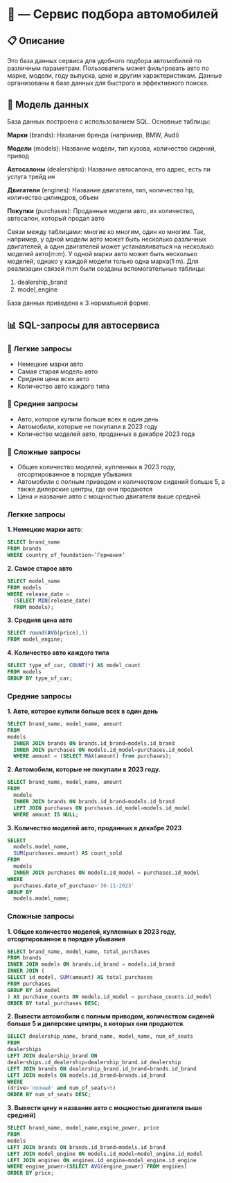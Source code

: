 # 🚗  — Сервис подбора автомобилей

## 📋 Описание

Это база данных сервиса для удобного подбора автомобилей по различным параметрам. Пользователь может фильтровать авто по марке, модели, году выпуска, цене и другим характеристикам. Данные организованы в базе данных для быстрого и эффективного поиска.

## 📂 Модель данных
База данных построена с использованием SQL. Основные таблицы:

**Марки** (brands): Название бренда (например, BMW, Audi)

**Модели** (models): Название модели, тип кузова, количество сидений, привод

**Автосалоны** (dealerships): Название автосалона, его адрес, есть ли услуга трейд ин

**Двигатели** (engines): Название двигателя, тип, количество hp, количество цилиндров, объем 

**Покупки** (purchases): Проданные модели авто, их количество, автосалон, который продал авто

Связи между таблицами: многие ко многим, один ко многим. Так, например, у одной модели авто может быть несколько различных двигателей, а один двигателей может устанавливаться на несколько моделей авто(m:m). У одной марки авто может быть несколько моделей, однако у каждой модели только одна марка(1:m). 
Для реализации связей m:m были созданы вспомогательные таблицы:
1. dealership_brand
2. model_engine

База данных приведена к 3 нормальной форме.

## 📊 SQL-запросы для автосервиса

### 🔹 Легкие запросы  
- Немецкие марки авто  
- Самая старая модель авто  
- Средняя цена всех авто  
- Количество авто каждого типа  

### 🔸 Средние запросы  
- Авто, которое купили больше всех в один день  
- Автомобили, которые не покупали в 2023 году  
- Количество моделей авто, проданных в декабре 2023 года  

### 🔺 Сложные запросы  
- Общее количество моделей, купленных в 2023 году, отсортированное в порядке убывания  
- Автомобили с полным приводом и количеством сидений больше 5, а также дилерские центры, где они продаются  
- Цена и название авто с мощностью двигателя выше средней  


### Легкие запросы
**1. Немецкие марки авто**:
```sql
SELECT brand_name
FROM brands
WHERE country_of_foundation=’Германия’
```
**2. Самое старое авто**
```sql
SELECT model_name
FROM models
WHERE release_date =
  (SELECT MIN(release_date)
  FROM models);
```
**3. Средняя цена авто**
```sql
SELECT round(AVG(price),1)
FROM model_engine;
```
**4. Количество авто каждого типа**
```sql
SELECT type_of_car, COUNT(*) AS model_count
FROM models
GROUP BY type_of_car;
```

### Средние запросы
**1. Авто, которое купили больше всех в один день**
```sql
SELECT brand_name, model_name, amount
FROM
models
  INNER JOIN brands ON brands.id_brand=models.id_brand
  INNER JOIN purchases ON models.id_model=purchases.id_model
  WHERE amount = (SELECT MAX(amount) from purchases);
```
**2. Автомобили, которые не покупали в 2023 году.**
```sql
SELECT brand_name, model_name, amount
FROM
  models
  INNER JOIN brands ON brands.id_brand=models.id_brand
  LEFT JOIN purchases ON purchases.id_model=models.id_model
  WHERE amount IS NULL;
```
**3. Количество моделей авто, проданных в декабре 2023**
```sql
SELECT
  models.model_name,
  SUM(purchases.amount) AS count_sold
FROM
  models
  INNER JOIN purchases ON models.id_model = purchases.id_model
WHERE
  purchases.date_of_purchase>'30-11-2023'
GROUP BY
  models.model_name;
```

### Сложные запросы
**1. Общее количество моделей, купленных в 2023 году, отсортированное в
порядке убывания**
```sql
SELECT brand_name, model_name, total_purchases
FROM brands
INNER JOIN models ON brands.id_brand = models.id_brand
INNER JOIN (
SELECT id_model, SUM(amount) AS total_purchases
FROM purchases
GROUP BY id_model
) AS purchase_counts ON models.id_model = purchase_counts.id_model
ORDER BY total_purchases DESC;
```
**2. Вывести автомобили с полным приводом, количеством сиденей больше 5
и дилерские центры, в которых они продаются.**
```sql
SELECT dealership_name, brand_name, model_name, num_of_seats
FROM
dealerships
LEFT JOIN dealership_brand ON
dealerships.id_dealership=dealership_brand.id_dealership
LEFT JOIN brands ON dealership_brand.id_brand=brands.id_brand
LEFT JOIN models ON models.id_brand=brands.id_brand
WHERE
(drive='полный' and num_of_seats>5)
ORDER BY num_of_seats DESC;
```

**3. Вывести цену и название авто с мощностью двигателя выше средней)**
```sql
SELECT brand_name, model_name,engine_power, price
FROM
models
LEFT JOIN brands ON brands.id_brand=models.id_brand
LEFT JOIN model_engine ON models.id_model=model_engine.id_model
LEFT JOIN engines ON engines.id_engine=model_engine.id_engine
WHERE engine_power>(SELECT AVG(engine_power) FROM engines)
ORDER BY price;
```

